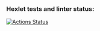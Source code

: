 ### Hexlet tests and linter status:
[![Actions Status](https://github.com/Xpamju/frontend-project-46/actions/workflows/hexlet-check.yml/badge.svg)](https://github.com/Xpamju/frontend-project-46/actions)